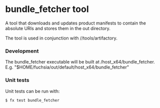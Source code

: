 # bundle_fetcher tool

A tool that downloads and updates product manifests to contain the absolute URIs
and stores them in the out directory.

The tool is used in conjunction with //tools/artifactory.

### Development

The bundle_fetcher executable will be built at <build output>/host_x64/bundle_fetcher.
E.g. "$HOME/fuchsia/out/default/host_x64/bundle_fetcher"

### Unit tests

Unit tests can be run with:

```
$ fx test bundle_fetcher
```
